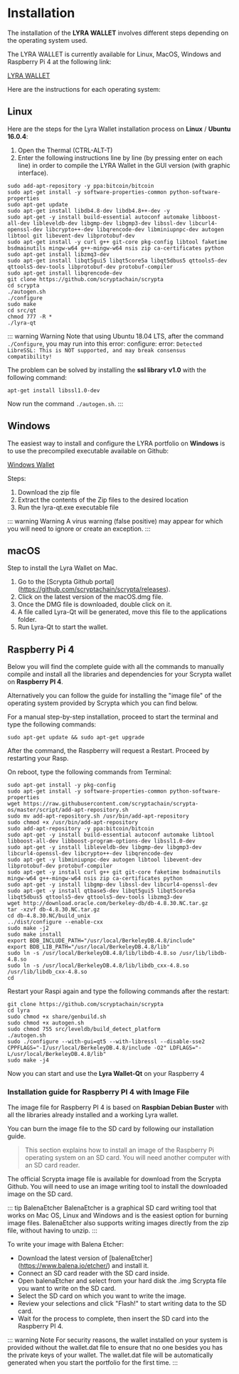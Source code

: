 # Installation

The installation of the **LYRA WALLET** involves different steps depending on the operating system used.

The LYRA WALLET is currently available for Linux, MacOS, Windows and Raspberry Pi 4 at the following link:

[LYRA WALLET](https://github.com/scryptachain/scrypta/releases)

Here are the instructions for each operating system:

## Linux

Here are the steps for the Lyra Wallet installation process on **Linux** / **Ubuntu 16.0.4**: 

1. Open the Thermal (CTRL-ALT-T)
2. Enter the following instructions line by line (by pressing enter on each line) in order to compile the LYRA Wallet in the GUI version (with graphic interface).
```
sudo add-apt-repository -y ppa:bitcoin/bitcoin
sudo apt-get install -y software-properties-common python-software-properties
sudo apt-get update
sudo apt-get install libdb4.8-dev libdb4.8++-dev -y
sudo apt-get -y install build-essential autoconf automake libboost-all-dev libleveldb-dev libgmp-dev libgmp3-dev libssl-dev libcurl4-openssl-dev libcrypto++-dev libqrencode-dev libminiupnpc-dev autogen libtool git libevent-dev libprotobuf-dev
sudo apt-get install -y curl g++ git-core pkg-config libtool faketime bsdmainutils mingw-w64 g++-mingw-w64 nsis zip ca-certificates python
sudo apt-get install libzmq3-dev
sudo apt-get install libqt5gui5 libqt5core5a libqt5dbus5 qttools5-dev qttools5-dev-tools libprotobuf-dev protobuf-compiler
sudo apt-get install libqrencode-dev
git clone https://github.com/scryptachain/scrypta
cd scrypta
./autogen.sh
./configure
sudo make
cd src/qt
chmod 777 -R *
./lyra-qt
```
::: warning Warning
Note that using Ubuntu 18.04 LTS, after the command ```./Configure```, you may run into this error:
configure: error: `Detected LibreSSL: This is NOT supported, and may break consensus compatibility!`

The problem can be solved by installing the **ssl library v1.0** with the following command:
```
apt-get install libssl1.0-dev
```
Now run the command `./autogen.sh`.
:::

## Windows

The easiest way to install and configure the LYRA portfolio on **Windows** is to use the precompiled executable available on Github:

[Windows Wallet](https://github.com/scryptachain/scrypta/releases)

Steps:

1. Download the zip file
2. Extract the contents of the Zip files to the desired location
3. Run the lyra-qt.exe executable file

::: warning Warning
A virus warning (false positive) may appear for which you will need to ignore or create an exception.
:::

## macOS
Step to install the Lyra Wallet on Mac.
1. Go to the [Scrypta Github portal] (https://github.com/scryptachain/scrypta/releases).
2. Click on the latest version of the macOS.dmg file.
3. Once the DMG file is downloaded, double click on it.
4. A file called Lyra-Qt will be generated,
move this file to the applications folder.
5. Run Lyra-Qt to start the wallet.

## Raspberry Pi 4

Below you will find the complete guide with all the commands to manually compile and install all the libraries and dependencies for your Scrypta wallet on **Raspberry PI 4**. 

Alternatively you can follow the guide for installing the "image file" of the operating system provided by Scrypta which you can find below.

For a manual step-by-step installation, proceed to start the terminal and type the following commands:
```
sudo apt-get update && sudo apt-get upgrade
```
After the command, the Raspberry will request a Restart. Proceed by restarting your Rasp.

On reboot, type the following commands from Terminal:
```
sudo apt-get install -y pkg-config
sudo apt-get install -y software-properties-common python-software-properties
wget https://raw.githubusercontent.com/scryptachain/scrypta-os/master/script/add-apt-repository.sh
sudo mv add-apt-repository.sh /usr/bin/add-apt-repository
sudo chmod +x /usr/bin/add-apt-repository
sudo add-apt-repository -y ppa:bitcoin/bitcoin
sudo apt-get -y install build-essential autoconf automake libtool libboost-all-dev libboost-program-options-dev libssl1.0-dev
sudo apt-get -y install libleveldb-dev libgmp-dev libgmp3-dev libcurl4-openssl-dev libcrypto++-dev libqrencode-dev
sudo apt-get -y libminiupnpc-dev autogen libtool libevent-dev libprotobuf-dev protobuf-compiler
sudo apt-get -y install curl g++ git git-core faketime bsdmainutils mingw-w64 g++-mingw-w64 nsis zip ca-certificates python
sudo apt-get -y install libgmp-dev libssl-dev libcurl4-openssl-dev
sudo apt-get -y install qtbase5-dev libqt5gui5 libqt5core5a libqt5dbus5 qttools5-dev qttools5-dev-tools libzmq3-dev
wget http://download.oracle.com/berkeley-db/db-4.8.30.NC.tar.gz
tar -xzvf db-4.8.30.NC.tar.gz
cd db-4.8.30.NC/build_unix
../dist/configure --enable-cxx
sudo make -j2
sudo make install
export BDB_INCLUDE_PATH="/usr/local/BerkeleyDB.4.8/include"
export BDB_LIB_PATH="/usr/local/BerkeleyDB.4.8/lib"
sudo ln -s /usr/local/BerkeleyDB.4.8/lib/libdb-4.8.so /usr/lib/libdb-4.8.so
sudo ln -s /usr/local/BerkeleyDB.4.8/lib/libdb_cxx-4.8.so /usr/lib/libdb_cxx-4.8.so
cd
```
Restart your Raspi again and type the following commands after the restart:
```
git clone https://github.com/scryptachain/scrypta
cd lyra
sudo chmod +x share/genbuild.sh
sudo chmod +x autogen.sh
sudo chmod 755 src/leveldb/build_detect_platform
./autogen.sh
sudo ./configure --with-gui=qt5 --with-libressl --disable-sse2 CPPFLAGS="-I/usr/local/BerkeleyDB.4.8/include -O2" LDFLAGS="-L/usr/local/BerkeleyDB.4.8/lib"
sudo make -j4
```
Now you can start and use the **Lyra Wallet-Qt** on your Raspberry 4

### Installation guide for Raspberry PI 4 with Image File

The image file for Raspberry PI 4 is based on **Raspbian Debian Buster** with all the libraries already installed and a working Lyra wallet.

You can burn the image file to the SD card by following our installation guide.

> This section explains how to install an image of the Raspberry Pi operating system on an SD card. You will need another computer with an SD card reader.

The official Scrypta image file is available for download from the Scrypta Github. You will need to use an image writing tool to install the downloaded image on the SD card.

::: tip BalenaEtcher
BalenaEtcher is a graphical SD card writing tool that works on Mac OS, Linux and Windows and is the easiest option for burning image files. BalenaEtcher also supports writing images directly from the zip file, without having to unzip.
:::

To write your image with Balena Etcher:
- Download the latest version of [balenaEtcher] (https://www.balena.io/etcher/) and install it.
- Connect an SD card reader with the SD card inside.
- Open balenaEtcher and select from your hard disk the .img Scrypta file you want to write on the SD card.
- Select the SD card on which you want to write the image.
- Review your selections and click "Flash!" to start writing data to the SD card.
- Wait for the process to complete, then insert the SD card into the Raspberry PI 4.

::: warning Note
For security reasons, the wallet installed on your system is provided without the wallet.dat file to ensure that no one besides you has the private keys of your wallet. The wallet.dat file will be automatically generated when you start the portfolio for the first time.
:::